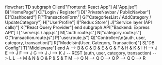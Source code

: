 
flowchart TD
 subgraph Client["Frontend: React App"]
        A["App.jsx"]
        B["HomePage"]
        C["Login / Register"]
        D["PrivateNavbar / PublicNavbar"]
        E["Dashboard"]
        F["TransactionForm"]
        G["CategoriesList / AddCategory / UpdateCategory"]
        H["UserProfile"]
        I["Redux Store"]
        J["Service layer (API calls)"]
        K["React Query Provider"]
  end
 subgraph API["Backend: Express API"]
        L["server.js / app.js"]
        M["auth.route.js"]
        N["category.route.js"]
        O["transaction.route.js"]
        P["user.route.js"]
        Q["Controllers\n(auth, user, category, transaction)"]
        R["Models\n(User, Category, Transaction)"]
        S["DB Config"]
        T["Middleware"]
  end
    A --> B & C & D & E & G & F & H & K & I
    H --> J
    E --> J
    F --> J
    G --> J
    J --> K
    J -- REST (auth, user, category, transaction) --> L
    L --> M & N & O & P & S & T
    M --> Q
    N --> Q
    O --> Q
    P --> Q
    Q --> R
